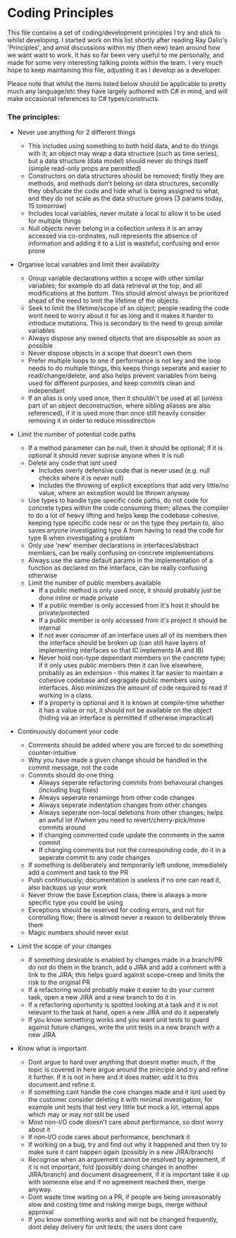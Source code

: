# Coding Principles

This file contains a set of coding/development principles I try and stick to whilst developing.  I started work on this list shortly after reading Ray Dalio's 'Principles', and amid discussions within my (then new) team around how we want want to work.  It has so far been very useful to me personally, and made for some very interesting talking points within the team.  I very much hope to keep maintaining this file, adjusting it as I develop as a developer.

Please note that whilst the items listed below should be applicable to pretty much any language/etc they have largely authored with C# in mind, and will make occasional references to C# types/constructs.

### The principles:

- Never use anything for 2 different things
    - This includes using something to both hold data, and to do things with it; an object may wrap a data structure (such as time series), but a data structure (data model) should never do things itself (simple read-only props are permitted)
    - Constructors on data structures should be removed; firstly they are methods, and methods don't belong on data structures, secondly they obsfucate the code and hide what is being assigned to what, and they do not scale as the data structure grows (3 params today, 15 tomorrow)
    - Includes local variables, never mutate a local to allow it to be used for multiple things
    - Null objects never belong in a collection unless it is an array accessed via co-ordinates, null represents the absence of information and adding it to a List is wasteful, confusing and error prone

- Organise local variables and limit their availabilty
    - Group variable declarations within a scope with other similar variables; for example do all data retrieval at the top, and all modifications at the bottom.  This should almost always be prioritized ahead of the need to limit the lifetime of the objects
    - Seek to limit the lifetime/scope of an object; people reading the code wont need to worry about it for as long and it makes it harder to introduce mutations. This is secondary to the need to group similar variables
    - Always dispose any owned objects that are disposable as soon as possible
    - Never dispose objects in a scope that doesn't own them
    - Prefer multiple loops to one if performance is not key and the loop needs to do multiple things, this keeps things seperate and easier to read/change/delete, and also helps prevent variables from being used for different purposes, and keep commits clean and independant
    - If an alias is only used once, then it shouldn't be used at all (unless part of an object deconstruction, where sibling aliases are also referenced), if it is used more than once still heavily consider removing it in order to reduce missdirection

- Limit the number of potential code paths
    - If a method parameter can be null, then it should be optional; if it is optional it should never suprise anyone when it is null
    - Delete any code that isnt used
        - Includes overly defensive code that is never used (e.g. null checks where it is never null)
        - Includes the throwing of explicit exceptions that add very little/no value, where an exception would be thrown anyway
    - Use types to handle type specific code paths, do not code for concrete types within the code consuming them; allows the compiler to do a lot of heavy lifting and helps keep the codebase cohesive, keeping type specific code near or on the type they pertain to, also saves anyone investigating type A from having to read the code for type B when investigating a problem 
    - Only use 'new' member declarations in interfaces/abstract members, can be really confusing on concrete implementations
    - Always use the same default params in the implementation of a function as declared on the interface, can be really confusing otherwise
    - Limit the number of public members available
        - If a public method is only used once, it should probably just be done inline or made private
        - If a public member is only accessed from it's host it should be private/protected
        - If a public member is only accessed from it's project it should be internal
        - If not ever consumer of an interface uses all of its members then the interface should be broken up (can still have layers of implementing interfaces so that IC implements IA and IB)
        - Never hold non-type dependant members on the concrete type; if it only uses public members then it can live elsewhere, probably as an extension - this makes it far easier to maintain a cohesive codebase and segragate public members using interfaces.  Also minimizes the amount of code required to read if working in a class.
        - If a property is optional and it is known at compile-time whether it has a value or not, it should not be available on the object (hiding via an interface is permitted if otherwise impractical)

- Continuously document your code
    - Comments should be added where you are forced to do something counter-intuitive
    - Why you have made a given change should be handled in the commit message, not the code
    - Commits should do one thing
        - Always seperate refactoring commits from behavoural changes (including bug fixes)
        - Always seperate renamings from other code changes
        - Always seperate indentation changes from other changes
        - Always seperate non-local deletions from other changes; helps an awful lot if/when you need to revert/cherry-pick/move commits around
        - If changing commented code update the comments in the same commit
        - If changing comments but not the corresponding code, do it in a seperate commit to any code changes
    - If something is deliberately and temporarily left undone, immediately add a comment and task to the PR
    - Push continuously; documentation is useless if no one can read it, also backups up your work
    - Never throw the base Exception class, there is always a more specific type you could be using
    - Exceptions should be reserved for coding errors, and not for controlling flow; there is almost never a reason to deliberately throw them
    - Magic numbers should never exist

- Limit the scope of your changes
    - If something desirable is enabled by changes made in a branch/PR do not do them in the branch, add a JIRA and add a comment with a link to the JIRA; this helps guard against scope-creep and limits the risk to the original PR
    - If a refactoring would probably make it easier to do your current task, open a new JIRA and a new branch to do it in
    - If a refactoring oportunity is spotted looking at a task and it is not relevant to the task at hand, open a new JIRA and do it seperately
    - If you know something works and you want unit tests to guard against future changes, write the unit tests in a new branch with a new JIRA

- Know what is important
    - Dont argue to hard over anything that doesnt matter much, if the topic is covered in here argue around the principle and try and refine it further.  If it is not in here and it does matter, add it to this document and refine it.
    - If something cant handle the core changes made and it isnt used by the customer consider deleting it with minimal investigation; for example unit tests that test very little but mock a lot, internal apps which may or may not still be used
    - Most non-I/O code doesn't care about performance, so dont worry about it
    - If non-I/O code cares about performance, benchmark it
    - If working on a bug, try and find out why it happened and then try to make sure it cant happen again (possibly in a new JIRA/branch)
    - Recognise when an arguement cannot be resolved by agreement, if it is not important, fold (possibly doing changes in another JIRA/branch) and document disagreement, if it is important take it up with someone else and if no agreement reached then, merge anyway.
    - Dont waste time waiting on a PR, if people are being unreasonably slow and costing time and risking merge bugs, merge without approval
    - If you know something works and will not be changed frequently, dont delay delivery for unit tests; the users dont care 

